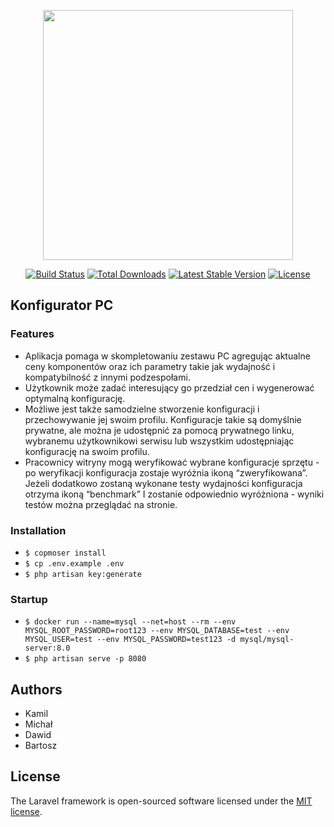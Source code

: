 <p align="center"><a href="https://laravel.com" target="_blank"><img src="https://raw.githubusercontent.com/laravel/art/master/logo-lockup/5%20SVG/2%20CMYK/1%20Full%20Color/laravel-logolockup-cmyk-red.svg" width="400"></a></p>

<p align="center">
<a href="https://travis-ci.org/laravel/framework"><img src="https://travis-ci.org/laravel/framework.svg" alt="Build Status"></a>
<a href="https://packagist.org/packages/laravel/framework"><img src="https://img.shields.io/packagist/dt/laravel/framework" alt="Total Downloads"></a>
<a href="https://packagist.org/packages/laravel/framework"><img src="https://img.shields.io/packagist/v/laravel/framework" alt="Latest Stable Version"></a>
<a href="https://packagist.org/packages/laravel/framework"><img src="https://img.shields.io/packagist/l/laravel/framework" alt="License"></a>
</p>

## Konfigurator PC

### Features

- Aplikacja pomaga w skompletowaniu zestawu PC agregując aktualne ceny komponentów oraz ich parametry takie jak wydajność i kompatybilność z innymi podzespołami.
- Użytkownik może zadać interesujący go przedział cen i wygenerować optymalną konfigurację.
- Możliwe jest także samodzielne stworzenie konfiguracji i przechowywanie jej swoim profilu. Konfiguracje takie są domyślnie prywatne, ale można je udostępnić za pomocą prywatnego linku, wybranemu użytkownikowi serwisu lub wszystkim udostępniając konfigurację na swoim profilu.
- Pracownicy witryny mogą weryfikować wybrane konfiguracje sprzętu - po weryfikacji konfiguracja zostaje wyróżnia ikoną “zweryfikowana”. Jeżeli dodatkowo zostaną wykonane testy wydajności konfiguracja otrzyma ikoną “benchmark” I zostanie odpowiednio wyróżniona - wyniki testów można przeglądać na stronie.


### Installation
- `$ copmoser install`
- `$ cp .env.example .env`
- `$ php artisan key:generate`
  
### Startup
- `$ docker run --name=mysql --net=host --rm --env MYSQL_ROOT_PASSWORD=root123 --env MYSQL_DATABASE=test --env MYSQL_USER=test --env MYSQL_PASSWORD=test123 -d mysql/mysql-server:8.0`
- `$ php artisan serve -p 8080`

## Authors
- Kamil
- Michał
- Dawid
- Bartosz

## License

The Laravel framework is open-sourced software licensed under the [MIT license](https://opensource.org/licenses/MIT).
